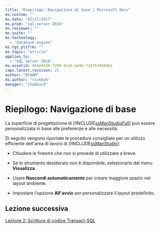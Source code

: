 ```yaml
---
title: "Riepilogo: Navigazione di base | Microsoft Docs"
ms.custom: ""
ms.date: "02/27/2017"
ms.prod: "sql-server-2016"
ms.reviewer: ""
ms.suite: ""
ms.technology: 
  - "database-engine"
ms.tgt_pltfrm: ""
ms.topic: "article"
applies_to: 
  - "SQL Server 2016"
ms.assetid: de4e9430-7290-4ce5-be9e-f247539460e1
caps.latest.revision: 25
author: "BYHAM"
ms.author: "rickbyh"
manager: "jhubbard"
---
```

# Riepilogo: Navigazione di base
La superficie di progettazione di [!INCLUDE[ssManStudioFull](../../includes/ssmanstudiofull-md.md)] può essere personalizzata in base alle preferenze e alle necessità.  
  
Di seguito vengono riportate le procedure consigliate per un utilizzo efficiente dell'area di lavoro di [!INCLUDE[ssManStudio](../../includes/ssmanstudio-md.md)]:  
  
-   Chiudere le finestre che non si prevede di utilizzare a breve.  
  
-   Se lo strumento desiderato non è disponibile, selezionarlo dal menu **Visualizza**.  
  
-   Usare **Nascondi automaticamente** per creare maggiore spazio nel layout ambiente.  
  
-   Impostare l'opzione **All'avvio** per personalizzare il layout predefinito.  
  
## Lezione successiva  
[Lezione 2: Scrittura di codice Transact-SQL](../../tools/sql-server-management-studio/lesson-2-writing-transact-sql.md)  
  
  
  
